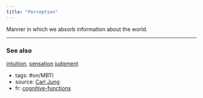 ```yaml
---
title: "Perception"
---
```



Manner in which we absorb information about the world.

-------------
### See also
[intuition](intuition.md), [sensation](sensation.md)
[judgment](judgment.md) 

- tags: #on/MBTI 
- source: [Carl Jung](carl-jung.md)
- fr: [cognitive-functions](cognitive-functions.md)
